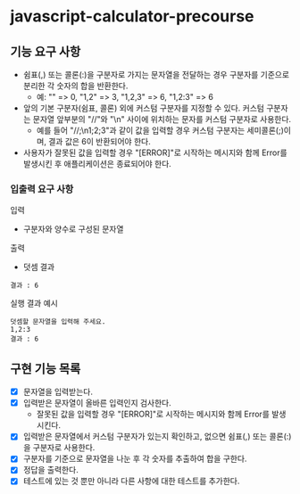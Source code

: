 # javascript-calculator-precourse

## 기능 요구 사항

- 쉼표(,) 또는 콜론(:)을 구분자로 가지는 문자열을 전달하는 경우 구분자를 기준으로 분리한 각 숫자의 합을 반환한다.
  - 예: "" => 0, "1,2" => 3, "1,2,3" => 6, "1,2:3" => 6
- 앞의 기본 구분자(쉼표, 콜론) 외에 커스텀 구분자를 지정할 수 있다. 커스텀 구분자는 문자열 앞부분의 "//"와 "\n" 사이에 위치하는 문자를 커스텀 구분자로 사용한다.
  - 예를 들어 "//;\n1;2;3"과 같이 값을 입력할 경우 커스텀 구분자는 세미콜론(;)이며, 결과 값은 6이 반환되어야 한다.
- 사용자가 잘못된 값을 입력할 경우 "[ERROR]"로 시작하는 메시지와 함께 Error를 발생시킨 후 애플리케이션은 종료되어야 한다.

### 입출력 요구 사항

입력

- 구분자와 양수로 구성된 문자열

출력

- 덧셈 결과

```
결과 : 6
```

실행 결과 예시

```
덧셈할 문자열을 입력해 주세요.
1,2:3
결과 : 6
```

## 구현 기능 목록

- [x] 문자열을 입력받는다.
- [x] 입력받은 문자열이 올바른 입력인지 검사한다.
  - 잘못된 값을 입력할 경우 "[ERROR]"로 시작하는 메시지와 함께 Error를 발생시킨다.
- [x] 입력받은 문자열에서 커스텀 구분자가 있는지 확인하고, 없으면 쉼표(,) 또는 콜론(:)을 구분자로 사용한다.
- [x] 구분자를 기준으로 문자열을 나눈 후 각 숫자를 추출하여 합을 구한다.
- [x] 정답을 출력한다.
- [x] 테스트에 있는 것 뿐만 아니라 다른 사항에 대한 테스트를 추가한다.
